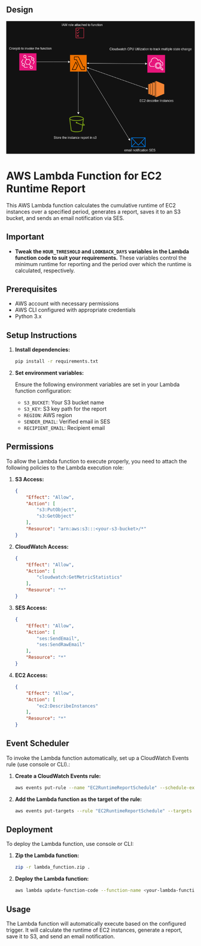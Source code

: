 ## Design
![image](vm-script-scheduler.drawio.png)



# AWS Lambda Function for EC2 Runtime Report

This AWS Lambda function calculates the cumulative runtime of EC2 instances over a specified period, generates a report, saves it to an S3 bucket, and sends an email notification via SES.

## Important

- **Tweak the `HOUR_THRESHOLD` and `LOOKBACK_DAYS` variables in the Lambda function code to suit your requirements.** These variables control the minimum runtime for reporting and the period over which the runtime is calculated, respectively.

## Prerequisites

- AWS account with necessary permissions
- AWS CLI configured with appropriate credentials
- Python 3.x

## Setup Instructions

1. **Install dependencies:**

    ```sh
    pip install -r requirements.txt
    ```

2. **Set environment variables:**

    Ensure the following environment variables are set in your Lambda function configuration:

    - `S3_BUCKET`: Your S3 bucket name
    - `S3_KEY`: S3 key path for the report
    - `REGION`: AWS region
    - `SENDER_EMAIL`: Verified email in SES
    - `RECIPIENT_EMAIL`: Recipient email

## Permissions

To allow the Lambda function to execute properly, you need to attach the following policies to the Lambda execution role:

1. **S3 Access:**

    ```json
    {
        "Effect": "Allow",
        "Action": [
            "s3:PutObject",
            "s3:GetObject"
        ],
        "Resource": "arn:aws:s3:::<your-s3-bucket>/*"
    }
    ```

2. **CloudWatch Access:**

    ```json
    {
        "Effect": "Allow",
        "Action": [
            "cloudwatch:GetMetricStatistics"
        ],
        "Resource": "*"
    }
    ```

3. **SES Access:**

    ```json
    {
        "Effect": "Allow",
        "Action": [
            "ses:SendEmail",
            "ses:SendRawEmail"
        ],
        "Resource": "*"
    }
    ```

4. **EC2 Access:**

    ```json
    {
        "Effect": "Allow",
        "Action": [
            "ec2:DescribeInstances"
        ],
        "Resource": "*"
    }
    ```

## Event Scheduler

To invoke the Lambda function automatically, set up a CloudWatch Events rule (use console or CLI).:

1. **Create a CloudWatch Events rule:**

    ```sh
    aws events put-rule --name "EC2RuntimeReportSchedule" --schedule-expression "cron(35 13 * * ? *)"
    ```

2. **Add the Lambda function as the target of the rule:**

    ```sh
    aws events put-targets --rule "EC2RuntimeReportSchedule" --targets "Id"="1","Arn"="<your-lambda-function-arn>"
    ```

## Deployment
 To deploy the Lambda function, use console or CLI:
1. **Zip the Lambda function:**

    ```sh
    zip -r lambda_function.zip .
    ```

2. **Deploy the Lambda function:**

    ```sh
    aws lambda update-function-code --function-name <your-lambda-function-name> --zip-file fileb://lambda_function.zip
    ```

## Usage

The Lambda function will automatically execute based on the configured trigger. It will calculate the runtime of EC2 instances, generate a report, save it to S3, and send an email notification.

